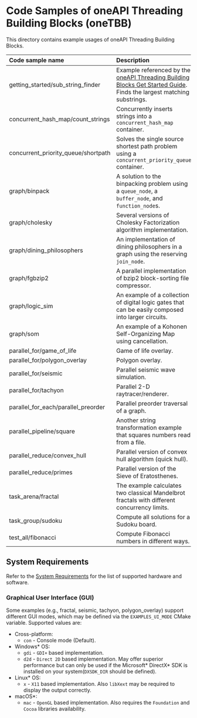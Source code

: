 # Code Samples of oneAPI Threading Building Blocks (oneTBB)
This directory contains example usages of oneAPI Threading Building Blocks.

| Code sample name | Description
|:--- |:---
| getting_started/sub_string_finder | Example referenced by the [oneAPI Threading Building Blocks Get Started Guide](https://oneapi-src.github.io/oneTBB/GSG/get_started.html#get-started-guide). Finds the largest matching substrings.
| concurrent_hash_map/count_strings | Concurrently inserts strings into a `concurrent_hash_map` container.
| concurrent_priority_queue/shortpath | Solves the single source shortest path problem using a  `concurrent_priority_queue` container.
| graph/binpack | A solution to the binpacking problem using a `queue_node`, a `buffer_node`, and `function_node`s.
| graph/cholesky | Several versions of Cholesky Factorization algorithm implementation.
| graph/dining_philosophers | An implementation of dining philosophers in a graph using the reserving `join_node`.
| graph/fgbzip2 | A parallel implementation of bzip2 block-sorting file compressor.
| graph/logic_sim | An example of a collection of digital logic gates that can be easily composed into larger circuits.
| graph/som | An example of a Kohonen Self-Organizing Map using cancellation.
| parallel_for/game_of_life | Game of life overlay.
| parallel_for/polygon_overlay | Polygon overlay.
| parallel_for/seismic | Parallel seismic wave simulation.
| parallel_for/tachyon | Parallel 2-D raytracer/renderer.
| parallel_for_each/parallel_preorder | Parallel preorder traversal of a graph.
| parallel_pipeline/square | Another string transformation example that squares numbers read from a file.
| parallel_reduce/convex_hull | Parallel version of convex hull algorithm (quick hull).
| parallel_reduce/primes | Parallel version of the Sieve of Eratosthenes.
| task_arena/fractal |The example calculates two classical Mandelbrot fractals with different concurrency limits.
| task_group/sudoku | Compute all solutions for a Sudoku board.
| test_all/fibonacci | Compute Fibonacci numbers in different ways.

## System Requirements
Refer to the [System Requirements](https://github.com/oneapi-src/oneTBB/blob/master/SYSTEM_REQUIREMENTS.md) for the list of supported hardware and software.

### Graphical User Interface (GUI)
Some examples (e.g., fractal, seismic, tachyon, polygon_overlay) support different GUI modes, which may be defined via the `EXAMPLES_UI_MODE` CMake variable. 
Supported values are:
- Cross-platform:
    - `con` - Console mode (Default).
- Windows* OS:
    - `gdi` - `GDI+` based implementation.
    - `d2d` - `Direct 2D` based implementation. May offer superior performance but can only be used if the Microsoft* DirectX* SDK is installed on your system(`DXSDK_DIR` should be defined).
- Linux* OS:
    - `x` - `X11` based implementation. Also `libXext` may be required to display the output correctly.
- macOS*:
    - `mac` - `OpenGL` based implementation. Also requires the `Foundation` and `Cocoa` libraries availability.
